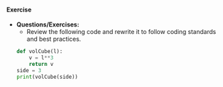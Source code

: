 #### Exercise
- **Questions/Exercises:**
    - Review the following code and rewrite it to follow coding standards and best practices.
    ```python
    def volCube(l):
        v = l**3
        return v
    side = 3
    print(volCube(side))
    ```
